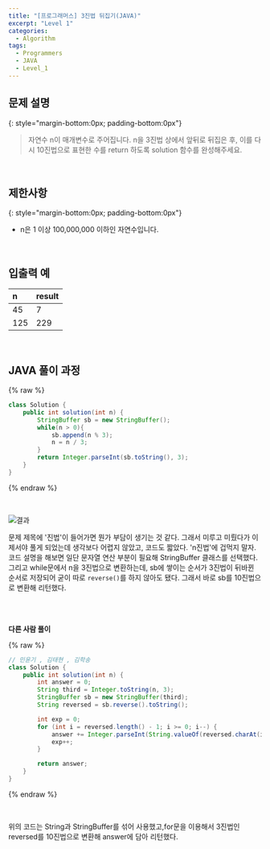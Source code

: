 ```yaml
---
title: "[프로그래머스] 3진법 뒤집기(JAVA)"
excerpt: "Level 1"
categories: 
  - Algorithm
tags: 
  - Programmers
  - JAVA
  - Level_1
---
```

 
## 문제 설명
{: style="margin-bottom:0px; padding-bottom:0px"}

> 자연수 n이 매개변수로 주어집니다. n을 3진법 상에서 앞뒤로 뒤집은 후, 이를 다시 10진법으로 표현한 수를 return 하도록 solution 함수를 완성해주세요.


 
<br>

## 제한사항
{: style="margin-bottom:0px; padding-bottom:0px"}
>
- n은 1 이상 100,000,000 이하인 자연수입니다.


<br>

## 입출력 예

|n|result|
|:------|:------|
|45|7|
|125|229|


<br>

## JAVA 풀이 과정

{% raw %}

```java
class Solution {
    public int solution(int n) {
        StringBuffer sb = new StringBuffer();
        while(n > 0){
            sb.append(n % 3);
            n = n / 3;
        }
        return Integer.parseInt(sb.toString(), 3);
    }
}
```

{% endraw %}

<br>

![결과](https://user-images.githubusercontent.com/70805241/118405950-b7d8c900-b6ac-11eb-9245-74a8bec61b83.png)


문제 제목에 '진법'이 들어가면 뭔가 부담이 생기는 것 같다. 그래서 미루고 미뤘다가 이제서야 풀게 되었는데 생각보다 어렵지 않았고, 코드도 짧았다. 'n진법'에 겁먹지 말자. 코드 설명을 해보면 일단 문자열 연산 부분이 필요해 StringBuffer 클래스를 선택했다. 그리고 while문에서 n을 3진법으로 변환하는데, sb에 쌓이는 순서가 3진법이 뒤바뀐 순서로 저장되어 굳이 따로 `reverse()`를 하지 않아도 됐다. 그래서 바로 sb를 10진법으로 변환해 리턴했다.

<br><br>





**다른 사람 풀이** <br>

{% raw %}

```java
// 민윤기 , 김태현 , 김학송
class Solution {
    public int solution(int n) {
        int answer = 0;
        String third = Integer.toString(n, 3);
        StringBuffer sb = new StringBuffer(third);
        String reversed = sb.reverse().toString();

        int exp = 0;
        for (int i = reversed.length() - 1; i >= 0; i--) {
            answer += Integer.parseInt(String.valueOf(reversed.charAt(i))) * Math.pow(3, exp);
            exp++;
        }

        return answer;
    }
}
```

{% endraw %}

<br>

위의 코드는 String과 StringBuffer를 섞어 사용했고,for문을 이용해서 3진법인 reversed를 10진법으로 변환해 answer에 담아 리턴했다.